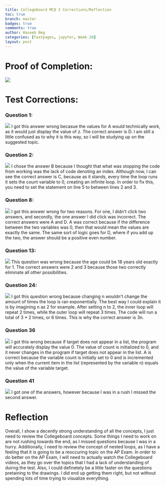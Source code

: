 ```yaml
---
title: Collegeboard MCQ 2 Corrections/Reflection
toc: true
branch: master
badges: true
comments: true
author: Haseeb Beg
categories: [fastpages, jupyter, Week 20] 
layout: post
---
```


# Proof of Completion:
![]({{site.baseurl}}/images/cbScore2.png)
# Test Corrections:
### Question 1:
![]({{site.baseurl}}/images/q1cbt2.png)
I got this answer wrong becasue the values for A would technically work, as it would just display the value of z. The correct answer is D. I am still a little confused as to why it is this way, so I will be studying up on the suggested topic.

### Question 2:
![]({{site.baseurl}}/images/q2cbt2.png)
I chose the answer B because I thought that what was stopping the code from working was the lack of code denoting an index. Although now, I can see the correct answer is C, because as it stands, every time the loop runs it sets the count variable to 0, creating an infinite loop. In order to fix this, you need to set the statement on line 5 to between lines 2 and 3. 

### Question 8:
![]({{site.baseurl}}/images/q8cbt2.png)
I got this answer wrong for two reasons. For one, I didn't click two answers, and secondly, the one answer I did click was incorrect. The correct answers were A and D. A was correct because if the difference between the two variables was 0, then that would mean the values are exactly the same. The same sort of logic goes for D, where if you add up the two, the answer should be a positive even number.

### Question 13:
![]({{site.baseurl}}/images/q13cbt2.png)
This question was wrong because the age could be 18 years old exactly for 1. The correct answers were 2 and 3 because those two correctly eliminate all other possibilities.

### Question 24:
![]({{site.baseurl}}/images/q24cbt2.png)
I got this question wrong because changing n wouldn't change the amount of times the loop is ran exponentially. The best way I could explain it is by imagining n as 2 for example. After setting n to 2, the inner loop will repeat 2 times, while the outer loop will repeat 3 times. The code will run a total of 3 * 2 times, or 6 times. This is why the correct answer is 3n.

### Question 36
![]({{site.baseurl}}/images/q36cbt2.png)
I got this wrong because if target does not appear in a list, the program will accurately display the value 0. The value of count is initialized to 0, and it never changes in the program if target does not appear in the list. A is correct because the variable count is initially set to 0 and is incremented only when the current item in the list (represented by the variable n) equals the value of the variable target.


### Question 41
![]({{site.baseurl}}/images/q41cbt2.png)
I got one of the answers, however because I was in a rush I missed the second answer.

# Reflection
Overall, I show a decently strong understanding of all the concepts, I just need to review the Collegeboard concepts. Some things I need to work on are not rushing towards the end, as I missed questions because I was in a hurry. Additionally, I need to review the concept of nested loops, as I have a feeling that it is going to be a reoccuring topic on the AP Exam. In order to do better on the AP Exam, I will need to actually watch the Collegeboard videos, as they go over the topics that I had a lack of understanding of duirng the test. Also, I could definetely be a little faster on the questions pretaining to the drawings. I did end up getting them right, but not without spending lots of time trying to visualize everything. 
